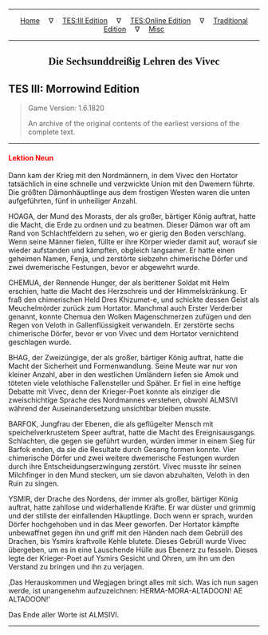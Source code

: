 
---

<!-- Jekyll Page Links -->

<center>
<a href="../../../../index.html">Home</a>
&emsp;&nabla;&emsp;
<a href="../../../index-tes3.html">TES:III Edition</a>
&emsp;&nabla;&emsp;
<a href="../../../index-teso.html">TES:Online Edition</a>
&emsp;&nabla;&emsp;
<a href="../../../index-traditional.html">Traditional Edition</a>
&emsp;&nabla;&emsp;
<a href="../../../index-misc.html">Misc</a>
</center>

<!-- Markdown Body Below: -->

---

<center>
<h2><span style="font-family:Georgia">Die Sechsunddreißig Lehren des Vivec</span></h2>
</center>

## TES III: Morrowind Edition

> Game Version: 1.6.1820
>
> An archive of the original contents of the earliest versions of the complete text.

---

#### <span style="color:red">Lektion Neun</span>

Dann kam der Krieg mit den Nordmännern, in dem Vivec den Hortator tatsächlich in eine schnelle und verzwickte Union mit den Dwemern führte. Die größten Dämonhäuptlinge aus dem frostigen Westen waren die unten aufgeführten, fünf in unheiliger Anzahl.

HOAGA, der Mund des Morasts, der als großer, bärtiger König auftrat, hatte die Macht, die Erde zu ordnen und zu beatmen. Dieser Dämon war oft am Rand von Schlachtfeldern zu sehen, wo er gierig den Boden verschlang. Wenn seine Männer fielen, füllte er ihre Körper wieder damit auf, worauf sie wieder aufstanden und kämpften, obgleich langsamer. Er hatte einen geheimen Namen, Fenja, und zerstörte siebzehn chimerische Dörfer und zwei dwemerische Festungen, bevor er abgewehrt wurde.

CHEMUA, der Rennende Hunger, der als berittener Soldat mit Helm erschien, hatte die Macht des Herzschreis und der Himmelskränkung. Er fraß den chimerischen Held Dres Khizumet-e, und schickte dessen Geist als Meuchelmörder zurück zum Hortator. Manchmal auch Erster Verderber genannt, konnte Chemua den Wolken Magenschmerzen zufügen und den Regen von Veloth in Gallenflüssigkeit verwandeln. Er zerstörte sechs chimerische Dörfer, bevor er von Vivec und dem Hortator vernichtend geschlagen wurde.

BHAG, der Zweizüngige, der als großer, bärtiger König auftrat, hatte die Macht der Sicherheit und Formenwandlung. Seine Meute war nur von kleiner Anzahl, aber in den westlichen Umländern liefen sie Amok und töteten viele velothische Fallensteller und Späher. Er fiel in eine heftige Debatte mit Vivec, denn der Krieger-Poet konnte als einziger die zweischichtige Sprache des Nordmannes verstehen, obwohl ALMSIVI während der Auseinandersetzung unsichtbar bleiben musste.

BARFOK, Jungfrau der Ebenen, die als geflügelter Mensch mit speichelverkrustetem Speer auftrat, hatte die Macht des Ereignisausgangs. Schlachten, die gegen sie geführt wurden, würden immer in einem Sieg für Barfok enden, da sie die Resultate durch Gesang formen konnte. Vier chimerische Dörfer und zwei weitere dwemerische Festungen wurden durch ihre Entscheidungserzwingung zerstört. Vivec musste ihr seinen Milchfinger in den Mund stecken, um sie davon abzuhalten, Veloth in den Ruin zu singen.

YSMIR, der Drache des Nordens, der immer als großer, bärtiger König auftrat, hatte zahllose und widerhallende Kräfte. Er war düster und grimmig und der stillste der einfallenden Häuptlinge. Doch wenn er sprach, wurden Dörfer hochgehoben und in das Meer geworfen. Der Hortator kämpfte unbewaffnet gegen ihn und griff mit den Händen nach dem Gebrüll des Drachen, bis Ysmirs kraftvolle Kehle blutete. Dieses Gebrüll wurde Vivec übergeben, um es in eine Lauschende Hülle aus Ebenerz zu fesseln. Dieses legte der Krieger-Poet auf Ysmirs Gesicht und Ohren, um ihn um den Verstand zu bringen und ihn zu verjagen.

‚Das Herauskommen und Wegjagen bringt alles mit sich. Was ich nun sagen werde, ist unangenehm aufzuzeichnen: HERMA-MORA-ALTADOON! AE ALTADOON!‘

Das Ende aller Worte ist ALMSIVI.

---
